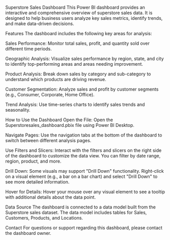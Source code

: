 Superstore Sales Dashboard
This Power BI dashboard provides an interactive and comprehensive overview of superstore sales data. It is designed to help business users analyze key sales metrics, identify trends, and make data-driven decisions.

Features
The dashboard includes the following key areas for analysis:

Sales Performance: Monitor total sales, profit, and quantity sold over different time periods.

Geographic Analysis: Visualize sales performance by region, state, and city to identify top-performing areas and areas needing improvement.

Product Analysis: Break down sales by category and sub-category to understand which products are driving revenue.

Customer Segmentation: Analyze sales and profit by customer segments (e.g., Consumer, Corporate, Home Office).

Trend Analysis: Use time-series charts to identify sales trends and seasonality.

How to Use the Dashboard
Open the File: Open the Superstoresales_dashboard.pbix file using Power BI Desktop.

Navigate Pages: Use the navigation tabs at the bottom of the dashboard to switch between different analysis pages.

Use Filters and Slicers: Interact with the filters and slicers on the right side of the dashboard to customize the data view. You can filter by date range, region, product, and more.

Drill Down: Some visuals may support "Drill Down" functionality. Right-click on a visual element (e.g., a bar on a bar chart) and select "Drill Down" to see more detailed information.

Hover for Details: Hover your mouse over any visual element to see a tooltip with additional details about the data point.

Data Source
The dashboard is connected to a data model built from the Superstore sales dataset. The data model includes tables for Sales, Customers, Products, and Locations.

Contact
For questions or support regarding this dashboard, please contact the dashboard owner.
